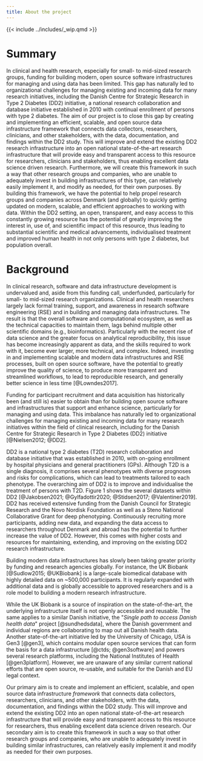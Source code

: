 ```yaml
---
title: About the project
---
```


{{< include ../includes/_wip.qmd >}}

# Summary

In clinical and health research, especially for small- to mid-sized
research groups, funding for building modern, open source software
infrastructures for managing and using data has been limited. This gap
has naturally led to organizational challenges for managing existing and
incoming data for many research initiatives, including the Danish Centre
for Strategic Research in Type 2 Diabetes (DD2) initiative, a national
research collaboration and database initiative established in 2010 with
continual enrollment of persons with type 2 diabetes. The aim of our
project is to close this gap by creating and implementing an efficient,
scalable, and open source data infrastructure framework that connects
data collectors, researchers, clinicians, and other stakeholders, with
the data, documentation, and findings within the DD2 study. This will
improve and extend the existing DD2 research infrastructure into an open
national state-of-the-art research infrastructure that will provide easy
and transparent access to this resource for researchers, clinicians and
stakeholders, thus enabling excellent data science driven research.
Furthermore, we will create this framework in such a way that other
research groups and companies, who are unable to adequately invest in
building infrastructures of this type, can relatively easily implement
it, and modify as needed, for their own purposes. By building this
framework, we have the potential to help propel research groups and
companies across Denmark (and globally) to quickly getting updated on
modern, scalable, and efficient approaches to working with data. Within
the DD2 setting, an open, transparent, and easy access to this
constantly growing resource has the potential of greatly improving the
interest in, use of, and scientific impact of this resource, thus
leading to substantial scientific and medical advancements,
individualised treatment and improved human health in not only persons
with type 2 diabetes, but population overall.

# Background

In clinical research, software and data infrastructure development is
undervalued and, aside from this funding call, underfunded, particularly
for small- to mid-sized research organizations. Clinical and health
researchers largely lack formal training, support, and awareness in
research software engineering (RSE) and in building and managing data
infrastructures. The result is that the overall software and
computational ecosystem, as well as the technical capacities to maintain
them, lags behind multiple other scientific domains (e.g.,
bioinformatics). Particularly with the recent rise of data science and
the greater focus on analytical reproducibility, this issue has become
increasingly apparent as data, and the skills required to work with it,
become ever larger, more technical, and complex. Indeed, investing in
and implementing scalable and modern data infrastructures and RSE
processes, built on open source software, have the potential to greatly
improve the quality of science, to produce more transparent and
streamlined workflows, to lead to reproducible research, and generally
better science in less time [@Lowndes2017].

Funding for participant recruitment and data acquisition has
historically been (and still is) easier to obtain than for building open
source software and infrastructures that support and enhance science,
particularly for managing and using data. This imbalance has naturally
led to organizational challenges for managing existing and incoming data
for many research initiatives within the field of clinical research,
including for the Danish Centre for Strategic Research in Type 2
Diabetes (DD2) initiative [@Nielsen2012; @DD2].

DD2 is a national type 2 diabetes (T2D) research collaboration and
database initiative that was established in 2010, with on-going
enrollment by hospital physicians and general practitioners (GPs).
Although T2D is a single diagnosis, it comprises several phenotypes with
diverse prognoses and risks for complications, which can lead to
treatments tailored to each phenotype. The overarching aim of DD2 is to
improve and individualise the treatment of persons with T2D. Figure 1
shows the several datasets within DD2 [@Jakobsen2021; @Gylfadottir2020;
@Stidsen2017; @Valentiner2019]. DD2 has received extensive funding from
the Danish Council for Strategic Research and the Novo Nordisk
Foundation as well as a Steno National Collaborative Grant for deep
phenotyping. Continuously recruiting more participants, adding new data,
and expanding the data access to researchers throughout Denmark and
abroad has the potential to further increase the value of DD2. However,
this comes with higher costs and resources for maintaining, extending,
and improving on the existing DD2 research infrastructure.

Building modern data infrastructures has slowly been taking greater
priority by funding and research agencies globally. For instance, the UK
Biobank [@Sudlow2015; @UKBiobank] is a large-scale biomedical database
with highly detailed data on \~500,000 participants. It is regularly
expanded with additional data and is globally accessible to approved
researchers and is a role model to building a modern research
infrastructure.

While the UK Biobank is a source of inspiration on the state-of-the-art,
the underlying infrastructure itself is not openly accessible and
reusable. The same applies to a similar Danish initiative, the "*Single
path to access Danish health data*" project [@sundhedsdata], where the
Danish government and individual regions are collaborating to map out
all Danish health data. Another state-of-the-art initiative led by the
University of Chicago, USA is Gen3 [@gen3], which contains modular open
source services that can form the basis for a data infrastructure
[@ctds; @gen3software] and powers several research platforms, including
the National Institutes of Health [@gen3platform]. However, we are
unaware of any similar current national efforts that are open source,
re-usable, and suitable for the Danish and EU legal context.

Our primary aim is to create and implement an efficient, scalable, and
open source data infrastructure *framework* that connects data
collectors, researchers, clinicians, and other stakeholders, with the
data, documentation, and findings within the DD2 study. This will
improve and extend the existing DD2 into an open national
state-of-the-art research infrastructure that will provide easy and
transparent access to this resource for researchers, thus enabling
excellent data science driven research. Our secondary aim is to create
this framework in such a way so that other research groups and
companies, who are unable to adequately invest in building similar
infrastructures, can relatively easily implement it and modify as needed
for their own purposes.

